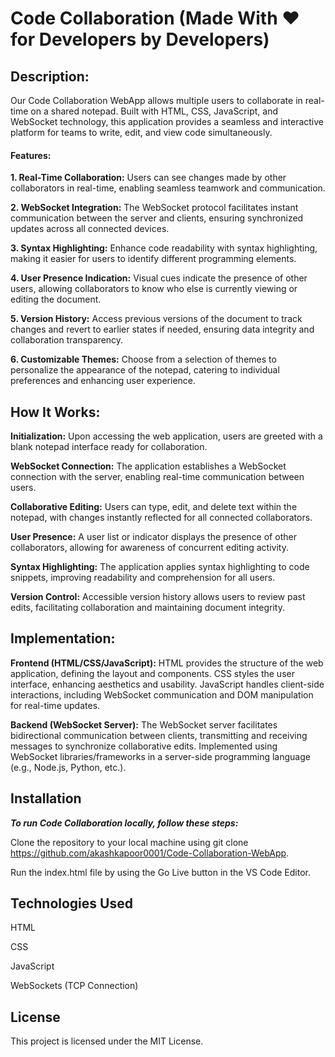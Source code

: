 # Code Collaboration (Made With ❤️ for Developers by Developers)

**<h2>Description:</h2>**
Our Code Collaboration WebApp allows multiple users to collaborate in real-time on a shared notepad. Built with HTML, CSS, JavaScript, and WebSocket technology, this application provides a seamless and interactive platform for teams to write, edit, and view code simultaneously.

**<h4>Features:</h4>**

**1. Real-Time Collaboration:** 
Users can see changes made by other collaborators in real-time, enabling seamless teamwork and communication.

**2. WebSocket Integration:**
The WebSocket protocol facilitates instant communication between the server and clients, ensuring synchronized updates across all connected devices.

**3. Syntax Highlighting:** 
Enhance code readability with syntax highlighting, making it easier for users to identify different programming elements.

**4. User Presence Indication:** 
Visual cues indicate the presence of other users, allowing collaborators to know who else is currently viewing or editing the document.

**5. Version History:** 
Access previous versions of the document to track changes and revert to earlier states if needed, ensuring data integrity and collaboration transparency.

**6. Customizable Themes:** Choose from a selection of themes to personalize the appearance of the notepad, catering to individual preferences and enhancing user experience.

**<h2>How It Works:</h2>**

**Initialization:** 
Upon accessing the web application, users are greeted with a blank notepad interface ready for collaboration.

**WebSocket Connection:** 
The application establishes a WebSocket connection with the server, enabling real-time communication between users.

**Collaborative Editing:**
Users can type, edit, and delete text within the notepad, with changes instantly reflected for all connected collaborators.

**User Presence:**
A user list or indicator displays the presence of other collaborators, allowing for awareness of concurrent editing activity.

**Syntax Highlighting:** 
The application applies syntax highlighting to code snippets, improving readability and comprehension for all users.

**Version Control:** 
Accessible version history allows users to review past edits, facilitating collaboration and maintaining document integrity.

**<h2>Implementation:</h2>**

**Frontend (HTML/CSS/JavaScript):**
HTML provides the structure of the web application, defining the layout and components.
CSS styles the user interface, enhancing aesthetics and usability.
JavaScript handles client-side interactions, including WebSocket communication and DOM manipulation for real-time updates.

**Backend (WebSocket Server):**
The WebSocket server facilitates bidirectional communication between clients, transmitting and receiving messages to synchronize collaborative edits.
Implemented using WebSocket libraries/frameworks in a server-side programming language (e.g., Node.js, Python, etc.).

**<h2>Installation</h2>**
***To run Code Collaboration locally, follow these steps:***

Clone the repository to your local machine using git clone https://github.com/akashkapoor0001/Code-Collaboration-WebApp.

Run the index.html file by using the Go Live button in the VS Code Editor.

**<h2>Technologies Used</h2>**

HTML

CSS

JavaScript

WebSockets (TCP Connection)

**<h2>License</h2>**
This project is licensed under the MIT License.


